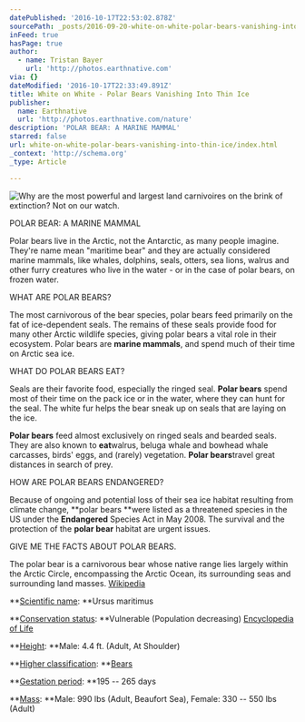 ```yaml
---
datePublished: '2016-10-17T22:53:02.878Z'
sourcePath: _posts/2016-09-20-white-on-white-polar-bears-vanishing-into-thin-ice.md
inFeed: true
hasPage: true
author:
  - name: Tristan Bayer
    url: 'http://photos.earthnative.com'
via: {}
dateModified: '2016-10-17T22:33:49.891Z'
title: White on White - Polar Bears Vanishing Into Thin Ice
publisher:
  name: Earthnative
  url: 'http://photos.earthnative.com/nature'
description: 'POLAR BEAR: A MARINE MAMMAL'
starred: false
url: white-on-white-polar-bears-vanishing-into-thin-ice/index.html
_context: 'http://schema.org'
_type: Article

---
```

![Why are the most powerful and largest land carnivoires on the brink of extinction?  Not on our watch.](https://imgflo.herokuapp.com/graph/vahj1ThiexotieMo/92f3e0f0185fa9b697d9fa11080411ff/croprotate.jpg?cropheight=1946&cropwidth=2944&degrees=0&input=https%3A%2F%2Fthe-grid-user-content.s3-us-west-2.amazonaws.com%2F46d46e96-f945-4f2e-9788-1ac46a194246.jpg&x=0&y=0)

POLAR BEAR: A MARINE MAMMAL

Polar bears live in the Arctic, not the Antarctic, as many people imagine. They're name mean "maritime bear" and they are actually considered marine mammals, like whales, dolphins, seals, otters, sea lions, walrus and other furry creatures who live in the water - or in the case of polar bears, on frozen water.

WHAT ARE POLAR BEARS?

The most carnivorous of the bear species, polar bears feed primarily on the fat of ice-dependent seals. The remains of these seals provide food for many other Arctic wildlife species, giving polar bears a vital role in their ecosystem. Polar bears are **marine mammals**, and spend much of their time on Arctic sea ice.

WHAT DO POLAR BEARS EAT?

Seals are their favorite food, especially the ringed seal. **Polar bears** spend most of their time on the pack ice or in the water, where they can hunt for the seal. The white fur helps the bear sneak up on seals that are laying on the ice.

**Polar bears** feed almost exclusively on ringed seals and bearded seals. They are also known to **eat**walrus, beluga whale and bowhead whale carcasses, birds' eggs, and (rarely) vegetation. **Polar bears**travel great distances in search of prey.

HOW ARE POLAR BEARS ENDANGERED?

Because of ongoing and potential loss of their sea ice habitat resulting from climate change, **polar bears **were listed as a threatened species in the US under the **Endangered** Species Act in May 2008\. The survival and the protection of the **polar bear** habitat are urgent issues.

GIVE ME THE FACTS ABOUT POLAR BEARS.

The polar bear is a carnivorous bear whose native range lies largely within the Arctic Circle, encompassing the Arctic Ocean, its surrounding seas and surrounding land masses. [Wikipedia][0]

**[Scientific name][1]: **Ursus maritimus

**[Conservation status][2]: **Vulnerable (Population decreasing) [Encyclopedia of Life][3]

**[Height][4]: **Male: 4.4 ft. (Adult, At Shoulder)

**[Higher classification][5]: **[Bears][6]

**[Gestation period][7]: **195 -- 265 days

**[Mass][8]: **Male: 990 lbs (Adult, Beaufort Sea), Female: 330 -- 550 lbs (Adult)

[0]: http://en.wikipedia.org/wiki/Polar_bear
[1]: https://www.google.com/search?espv=2&biw=1140&bih=555&q=polar+bear+scientific+name&stick=H4sIAAAAAAAAAOPgE-LQz9U3MDM2ztAyzk620k_KzM_JT6_Uzy9KT8zLLM6NT85JLC7OTMtMTizJzM-zKk7OTM0rAfEV8hJzUwFfI8wnQQAAAA&sa=X&ved=0ahUKEwio9-iDyZ7PAhUFzWMKHbDkDC8Q6BMIxgEoADAZ
[2]: https://www.google.com/search?espv=2&biw=1140&bih=555&q=polar+bear+conservation+status&stick=H4sIAAAAAAAAAOPgE-LQz9U3MDM2ztAyz0620k_KzM_JT6_Uzy9KT8zLLM6NT85JLC7OTMtMTizJzM-zSs7PK04tKgNzFIpLEktKiwElzxvZRQAAAA&sa=X&ved=0ahUKEwio9-iDyZ7PAhUFzWMKHbDkDC8Q6BMIyQEoADAa
[3]: http://eol.org/
[4]: https://www.google.com/search?espv=2&biw=1140&bih=555&q=polar+bear+height&stick=H4sIAAAAAAAAAOPgE-LQz9U3MDM2ztDSyk620k_KzM_JT6_Uzy9KT8zLLM6NT85JLC7OTMtMTizJzM-zykjNTM8oAQB6Eq8-OAAAAA&sa=X&ved=0ahUKEwio9-iDyZ7PAhUFzWMKHbDkDC8Q6BMIzQEoADAb
[5]: https://www.google.com/search?espv=2&biw=1140&bih=555&q=polar+bear+higher+classification&stick=H4sIAAAAAAAAAOPgE-LQz9U3MDM2ztCyzE620k_KzM_JT6_Uzy9KT8zLLM6NT85JLC7OTMtMTizJzM-zyshMz0gtUkAVBQDZLjG8RwAAAA&sa=X&ved=0ahUKEwio9-iDyZ7PAhUFzWMKHbDkDC8Q6BMI0AEoADAc
[6]: https://www.google.com/search?espv=2&biw=1140&bih=555&q=Ursus&stick=H4sIAAAAAAAAAOPgE-LQz9U3MDM2zlDiBLGMzEssq7Qss5Ot9JMy83Py0yv184vSE_Myi3Pjk3MSi4sz0zKTE0sy8_OsMjLTM1KLFFBFAXFnFqBSAAAA&sa=X&ved=0ahUKEwio9-iDyZ7PAhUFzWMKHbDkDC8QmxMI0QEoATAc
[7]: https://www.google.com/search?espv=2&biw=1140&bih=555&q=polar+bear+gestation+period&stick=H4sIAAAAAAAAAOPgE-LQz9U3MDM2ztAyyU620k_KzM_JT6_Uzy9KT8zLLM6NT85JLC7OTMtMTizJzM-zSk8tLgGzFApSizLzUwBZLKloQgAAAA&sa=X&ved=0ahUKEwio9-iDyZ7PAhUFzWMKHbDkDC8Q6BMI1AEoADAd
[8]: https://www.google.com/search?espv=2&biw=1140&bih=555&q=polar+bear+mass&stick=H4sIAAAAAAAAAOPgE-LQz9U3MDM2ztDSyE620k_KzM_JT6_Uzy9KT8zLLM6NT85JLC7OTMtMTizJzM-zygXyAHILIfA2AAAA&sa=X&ved=0ahUKEwio9-iDyZ7PAhUFzWMKHbDkDC8Q6BMI1wEoADAe